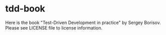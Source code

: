 tdd-book
========

Here is the book "Test-Driven Development in practice" by Sergey Borisov.
Please see LICENSE file to license information.
